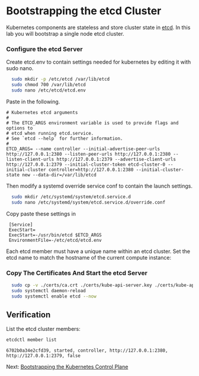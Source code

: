# Bootstrapping the etcd Cluster

Kubernetes components are stateless and store cluster state in [etcd](https://github.com/etcd-io/etcd). In this lab you will bootstrap a single node etcd cluster.

### Configure the etcd Server
Create etcd.env to contain settings needed for kubernetes by editing it with sudo nano. 

```bash
  sudo mkdir -p /etc/etcd /var/lib/etcd
  sudo chmod 700 /var/lib/etcd
  sudo nano /etc/etcd/etcd.env

```

Paste in the following.
```text
# Kubernetes etcd arguments
#
# The ETCD_ARGS environment variable is used to provide flags and options to
# etcd when running etcd.service.
# See `etcd --help` for further information.
#
ETCD_ARGS= --name controller --initial-advertise-peer-urls http://127.0.0.1:2380 --listen-peer-urls http://127.0.0.1:2380 --listen-client-urls http://127.0.0.1:2379 --advertise-client-urls http://127.0.0.1:2379 --initial-cluster-token etcd-cluster-0 --initial-cluster controller=http://127.0.0.1:2380 --initial-cluster-state new --data-dir=/var/lib/etcd

```
Then modify a systemd override service conf to contain the launch settings.


```bash
  sudo mkdir /etc/systemd/system/etcd.service.d
  sudo nano /etc/systemd/system/etcd.service.d/override.conf

```
Copy paste these settings in
```text
 [Service]
 ExecStart=
 ExecStart=-/usr/bin/etcd $ETCD_ARGS
 EnvironmentFile=-/etc/etcd/etcd.env
```

Each etcd member must have a unique name within an etcd cluster. Set the etcd name to match the hostname of the current compute instance:


### Copy The Certificates And Start the etcd Server

```bash
  sudo cp -v ./certs/ca.crt ./certs/kube-api-server.key ./certs/kube-api-server.crt /etc/etcd/
  sudo systemctl daemon-reload
  sudo systemctl enable etcd --now

```

## Verification

List the etcd cluster members:

```bash
etcdctl member list
```

```text
6702b0a34e2cfd39, started, controller, http://127.0.0.1:2380, http://127.0.0.1:2379, false
```

Next: [Bootstrapping the Kubernetes Control Plane](08-bootstrapping-kubernetes-controllers.md)
